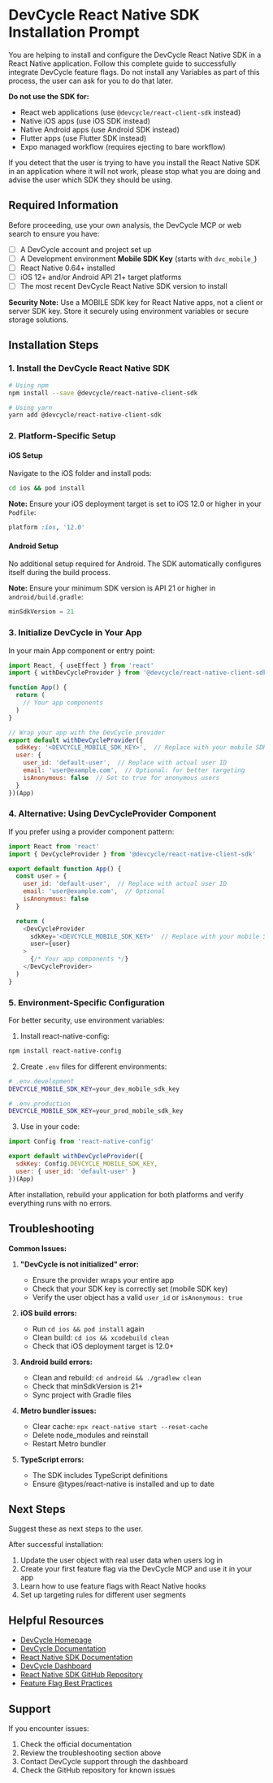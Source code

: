 # DevCycle React Native SDK Installation Prompt

You are helping to install and configure the DevCycle React Native SDK in a React Native application. Follow this complete guide to successfully integrate DevCycle feature flags. Do not install any Variables as part of this process, the user can ask for you to do that later.

**Do not use the SDK for:**
- React web applications (use `@devcycle/react-client-sdk` instead)
- Native iOS apps (use iOS SDK instead)
- Native Android apps (use Android SDK instead)
- Flutter apps (use Flutter SDK instead)
- Expo managed workflow (requires ejecting to bare workflow)

If you detect that the user is trying to have you install the React Native SDK in an application where it will not work, please stop what you are doing and advise the user which SDK they should be using.

## Required Information

Before proceeding, use your own analysis, the DevCycle MCP or web search to ensure you have:
- [ ] A DevCycle account and project set up
- [ ] A Development environment **Mobile SDK Key** (starts with `dvc_mobile_`)
- [ ] React Native 0.64+ installed
- [ ] iOS 12+ and/or Android API 21+ target platforms
- [ ] The most recent DevCycle React Native SDK version to install

**Security Note:** Use a MOBILE SDK key for React Native apps, not a client or server SDK key. Store it securely using environment variables or secure storage solutions.

## Installation Steps

### 1. Install the DevCycle React Native SDK

```bash
# Using npm
npm install --save @devcycle/react-native-client-sdk

# Using yarn
yarn add @devcycle/react-native-client-sdk
```

### 2. Platform-Specific Setup

#### iOS Setup

Navigate to the iOS folder and install pods:

```bash
cd ios && pod install
```

**Note:** Ensure your iOS deployment target is set to iOS 12.0 or higher in your `Podfile`:
```ruby
platform :ios, '12.0'
```

#### Android Setup

No additional setup required for Android. The SDK automatically configures itself during the build process.

**Note:** Ensure your minimum SDK version is API 21 or higher in `android/build.gradle`:
```groovy
minSdkVersion = 21
```

### 3. Initialize DevCycle in Your App

In your main App component or entry point:

```javascript
import React, { useEffect } from 'react'
import { withDevCycleProvider } from '@devcycle/react-native-client-sdk'

function App() {
  return (
    // Your app components
  )
}

// Wrap your app with the DevCycle provider
export default withDevCycleProvider({
  sdkKey: '<DEVCYCLE_MOBILE_SDK_KEY>',  // Replace with your mobile SDK key
  user: {
    user_id: 'default-user',  // Replace with actual user ID
    email: 'user@example.com',  // Optional: for better targeting
    isAnonymous: false  // Set to true for anonymous users
  }
})(App)
```

### 4. Alternative: Using DevCycleProvider Component

If you prefer using a provider component pattern:

```javascript
import React from 'react'
import { DevCycleProvider } from '@devcycle/react-native-client-sdk'

export default function App() {
  const user = {
    user_id: 'default-user',  // Replace with actual user ID
    email: 'user@example.com',  // Optional
    isAnonymous: false
  }

  return (
    <DevCycleProvider
      sdkKey='<DEVCYCLE_MOBILE_SDK_KEY>'  // Replace with your mobile SDK key
      user={user}
    >
      {/* Your app components */}
    </DevCycleProvider>
  )
}
```

### 5. Environment-Specific Configuration

For better security, use environment variables:

1. Install react-native-config:
```bash
npm install react-native-config
```

2. Create `.env` files for different environments:
```bash
# .env.development
DEVCYCLE_MOBILE_SDK_KEY=your_dev_mobile_sdk_key

# .env.production
DEVCYCLE_MOBILE_SDK_KEY=your_prod_mobile_sdk_key
```

3. Use in your code:
```javascript
import Config from 'react-native-config'

export default withDevCycleProvider({
  sdkKey: Config.DEVCYCLE_MOBILE_SDK_KEY,
  user: { user_id: 'default-user' }
})(App)
```

After installation, rebuild your application for both platforms and verify everything runs with no errors.

## Troubleshooting

**Common Issues:**

1. **"DevCycle is not initialized" error:**
   - Ensure the provider wraps your entire app
   - Check that your SDK key is correctly set (mobile SDK key)
   - Verify the user object has a valid `user_id` or `isAnonymous: true`

2. **iOS build errors:**
   - Run `cd ios && pod install` again
   - Clean build: `cd ios && xcodebuild clean`
   - Check that iOS deployment target is 12.0+

3. **Android build errors:**
   - Clean and rebuild: `cd android && ./gradlew clean`
   - Check that minSdkVersion is 21+
   - Sync project with Gradle files

4. **Metro bundler issues:**
   - Clear cache: `npx react-native start --reset-cache`
   - Delete node_modules and reinstall
   - Restart Metro bundler

5. **TypeScript errors:**
   - The SDK includes TypeScript definitions
   - Ensure @types/react-native is installed and up to date

## Next Steps

Suggest these as next steps to the user.

After successful installation:
1. Update the user object with real user data when users log in
2. Create your first feature flag via the DevCycle MCP and use it in your app
3. Learn how to use feature flags with React Native hooks
4. Set up targeting rules for different user segments

## Helpful Resources

- [DevCycle Homepage](https://www.devcycle.com/)
- [DevCycle Documentation](https://docs.devcycle.com/)
- [React Native SDK Documentation](https://docs.devcycle.com/sdk/client-side-sdks/react-native/)
- [DevCycle Dashboard](https://app.devcycle.com/)
- [React Native SDK GitHub Repository](https://github.com/DevCycleHQ/react-native-client-sdk)
- [Feature Flag Best Practices](https://docs.devcycle.com/best-practices/)

## Support

If you encounter issues:
1. Check the official documentation
2. Review the troubleshooting section above
3. Contact DevCycle support through the dashboard
4. Check the GitHub repository for known issues
